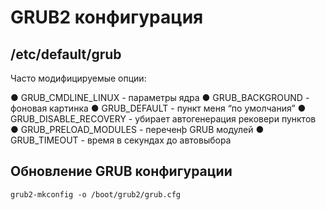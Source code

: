 # GRUB2 конфигурация

## /etc/default/grub

Часто модифицируемые опции:

● GRUB_CMDLINE_LINUX - параметры ядра
● GRUB_BACKGROUND - фоновая картинка
● GRUB_DEFAULT - пункт меня “по умолчания”
● GRUB_DISABLE_RECOVERY - убирает автогенерация рековери пунктов
● GRUB_PRELOAD_MODULES - переченþ GRUB модулей
● GRUB_TIMEOUT - время в секундах до автовыбора

## Обновление GRUB конфигурации

```
grub2-mkconfig -o /boot/grub2/grub.cfg
```
